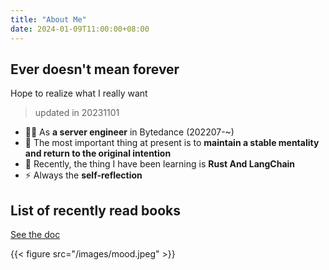 ```yaml
---
title: "About Me"
date: 2024-01-09T11:00:00+08:00
---
```


## Ever doesn't mean forever

Hope to realize what I really want

> updated in 20231101

- 👨‍💻 As **a server engineer** in Bytedance (202207-~)
- 🫣 The most important thing at present is to **maintain a stable mentality and return to the original intention**
- 🤕 Recently, the thing I have been learning is **Rust And LangChain**
- ⚡ Always the **self-reflection**

## List of recently read books

[See the doc](https://jih9axn4gg.feishu.cn/wiki/wikcnhlcSHrdxsvpvFBOyb5vSKf?from=from_copylink) 

{{< figure src="/images/mood.jpeg"  >}}
